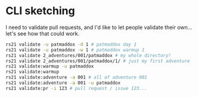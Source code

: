 # CLI sketching

I need to validate pull requests, and I'd like to let people validate their own...
let's see how that could work.

```bash
rs21 validate -u patmaddox -d 1 # patmaddox day 1
rs21 validate -u patmaddox -w 1 # patmaddox warmup 1
rs21 validate 2_adventures/001/patmaddox # my whole directory!
rs21 validate 2_adventures/001/patmaddox/1/ # just my first adventure
rs21 validate:warmup -u patmaddox
rs21 validate:warmup
rs21 validate:adventure -a 001 # all of adventure 001
rs21 validate:adventure -a 001 -u patmaddox
rs21 validate:pr -i 123 # pull request / issue 123...
```
